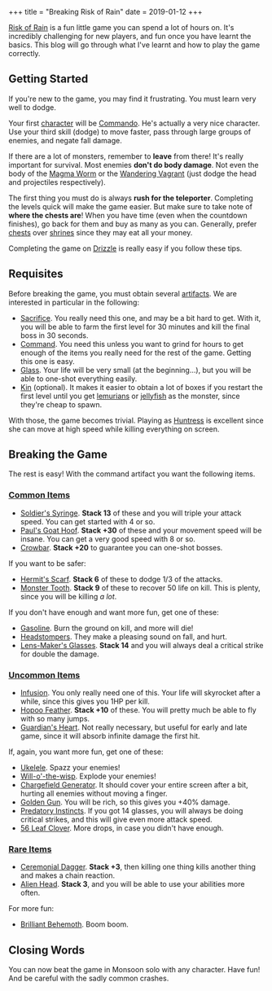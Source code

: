 +++
title = "Breaking Risk of Rain"
date = 2019-01-12
+++

[Risk of Rain](https://riskofraingame.com/) is a fun little game you can spend a lot of hours on. It's incredibly challenging for new players, and fun once you have learnt the basics. This blog will go through what I've learnt and how to play the game correctly.


Getting Started
---------------

If you're new to the game, you may find it frustrating. You must learn very well to dodge.

Your first [character](http://riskofrain.wikia.com/wiki/Category:Characters) will be [Commando](http://riskofrain.wikia.com/wiki/Commando). He's actually a very nice character. Use your third skill (dodge) to move faster, pass through large groups of enemies, and negate fall damage.

If there are a lot of monsters, remember to **leave** from there! It's really important for survival. Most enemies **don't do body damage**. Not even the body of the [Magma Worm](http://riskofrain.wikia.com/wiki/Magma_Worm) or the [Wandering Vagrant](http://riskofrain.wikia.com/wiki/Wandering_Vagrant) (just dodge the head and projectiles respectively).

The first thing you must do is always **rush for the teleporter**. Completing the levels quick will make the game easier. But make sure to take note of **where the chests are**! When you have time (even when the countdown finishes), go back for them and buy as many as you can. Generally, prefer [chests](http://riskofrain.wikia.com/wiki/Chest) over [shrines](http://riskofrain.wikia.com/wiki/Shrine) since they may eat all your money.

Completing the game on [Drizzle](http://riskofrain.wikia.com/wiki/Difficulty) is really easy if you follow these tips.


Requisites
----------

Before breaking the game, you must obtain several [artifacts](http://riskofrain.wikia.com/wiki/Item#Artifacts). We are interested in particular in the following:

* [Sacrifice](http://riskofrain.wikia.com/wiki/Sacrifice). You really need this one, and may be a bit hard to get. With it, you will be able to farm the first level for 30 minutes and kill the final boss in 30 seconds.
* [Command](http://riskofrain.wikia.com/wiki/Command). You need this unless you want to grind for hours to get enough of the items you really need for the rest of the game. Getting this one is easy.
* [Glass](http://riskofrain.wikia.com/wiki/Glass). Your life will be very small (at the beginning…), but you will be able to one-shot everything easily.
* [Kin](http://riskofrain.wikia.com/wiki/Kin) (optional). It makes it easier to obtain a lot of boxes if you restart the first level until you get [lemurians](http://riskofrain.wikia.com/wiki/Lemurian) or [jellyfish](http://riskofrain.wikia.com/wiki/Jellyfish) as the monster, since they're cheap to spawn.

With those, the game becomes trivial. Playing as [Huntress](http://riskofrain.wikia.com/wiki/Huntress) is excellent since she can move at high speed while killing everything on screen.


Breaking the Game
-----------------

The rest is easy! With the command artifact you want the following items.

### [Common Items](http://riskofrain.wikia.com/wiki/Category:Common_Items)

* [Soldier's Syringe](http://riskofrain.wikia.com/wiki/Soldier's_Syringe). **Stack 13** of these and you will triple your attack speed. You can get started with 4 or so.
* [Paul's Goat Hoof](http://riskofrain.wikia.com/wiki/Paul's_Goat_Hoof). **Stack +30** of these and your movement speed will be insane. You can get a very good speed with 8 or so.
* [Crowbar](http://riskofrain.wikia.com/wiki/Crowbar). **Stack +20** to guarantee you can one-shot bosses.

If you want to be safer:
* [Hermit's Scarf](http://riskofrain.wikia.com/wiki/Hermit's_Scarf). **Stack 6** of these to dodge 1/3 of the attacks.
* [Monster Tooth](http://riskofrain.wikia.com/wiki/Monster_Tooth). **Stack 9** of these to recover 50 life on kill. This is plenty, since you will be killing *a lot*.

If you don't have enough and want more fun, get one of these:
* [Gasoline](http://riskofrain.wikia.com/wiki/Gasoline). Burn the ground on kill, and more will die!
* [Headstompers](http://riskofrain.wikia.com/wiki/Headstompers). They make a pleasing sound on fall, and hurt.
* [Lens-Maker's Glasses](http://riskofrain.wikia.com/wiki/Lens-Maker's_Glasses). **Stack 14** and you will always deal a critical strike for double the damage.

### [Uncommon Items](http://riskofrain.wikia.com/wiki/Category:Uncommon_Items)

* [Infusion](http://riskofrain.wikia.com/wiki/Infusion). You only really need one of this. Your life will skyrocket after a while, since this gives you 1HP per kill.
* [Hopoo Feather](http://riskofrain.wikia.com/wiki/Hopoo_Feather). **Stack +10** of these. You will pretty much be able to fly with so many jumps.
* [Guardian's Heart](http://riskofrain.wikia.com/wiki/Guardian's_Heart). Not really necessary, but useful for early and late game, since it will absorb infinite damage the first hit.

If, again, you want more fun, get one of these:
* [Ukelele](http://riskofrain.wikia.com/wiki/Ukulele). Spazz your enemies!
* [Will-o'-the-wisp](http://riskofrain.wikia.com/wiki/Will-o'-the-wisp). Explode your enemies!
* [Chargefield Generator](http://riskofrain.wikia.com/wiki/Chargefield_Generator). It should cover your entire screen after a bit, hurting all enemies without moving a finger.
* [Golden Gun](http://riskofrain.wikia.com/wiki/Golden_Gun). You will be rich, so this gives you +40% damage.
* [Predatory Instincts](http://riskofrain.wikia.com/wiki/Predatory_Instincts). If you got 14 glasses, you will always be doing critical strikes, and this will give even more attack speed.
* [56 Leaf Clover](http://riskofrain.wikia.com/wiki/56_Leaf_Clover). More drops, in case you didn't have enough.

### [Rare Items](http://riskofrain.wikia.com/wiki/Category:Rare_Items)

* [Ceremonial Dagger](http://riskofrain.wikia.com/wiki/Ceremonial_Dagger). **Stack +3**, then killing one thing kills another thing and makes a chain reaction.
* [Alien Head](http://riskofrain.wikia.com/wiki/Alien_Head). **Stack 3**, and you will be able to use your abilities more often.

For more fun:
* [Brilliant Behemoth](http://riskofrain.wikia.com/wiki/Brilliant_Behemoth). Boom boom.


Closing Words
-------------

You can now beat the game in Monsoon solo with any character. Have fun! And be careful with the sadly common crashes.